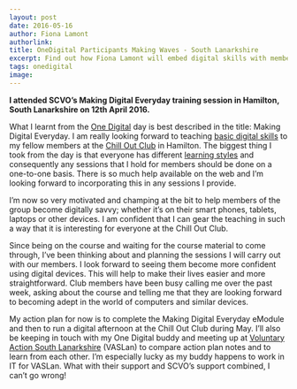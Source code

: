 ```yaml
---
layout: post
date: 2016-05-16
author: Fiona Lamont
authorlink:
title: OneDigital Participants Making Waves - South Lanarkshire
excerpt: Find out how Fiona Lamont will embed digital skills with members of the Chill Out Club in Hamilton
tags: onedigital
image:
---
```

**I attended SCVO’s Making Digital Everyday training session in Hamilton, South Lanarkshire on 12th April 2016.**

What I learnt from the [One Digital](http://digital.scvo.org.uk/onedigital/) day is best described in the title: Making Digital Everyday. I am really looking forward to teaching [basic digital skills](https://goon-local-prod.s3-eu-west-1.amazonaws.com/resources/files/Basic-Digital-Skills-Framework-FINAL.pdf) to my fellow members at the [Chill Out Club](http://www.chilloutclub.org.uk/) in Hamilton. The biggest thing I took from the day is that everyone has different [learning styles](http://vark-learn.com/the-vark-questionnaire/) and consequently any sessions that I hold for members should be done on a one-to-one basis. There is so much help available on the web and I’m looking forward to incorporating this in any sessions I provide.

I’m now so very motivated and champing at the bit to help members of the group become digitally savvy; whether it’s on their smart phones, tablets, laptops or other devices. I am confident that I can gear the teaching in such a way that it is interesting for everyone at the Chill Out Club.

Since being on the course and waiting for the course material to come through, I’ve been thinking about and planning the sessions I will carry out with our members. I look forward to seeing them become more confident using digital devices. This will help to make their lives easier and more straightforward. Club members have been busy calling me over the past week, asking about the course and telling me that they are looking forward to becoming adept in the world of computers and similar devices.

My action plan for now is to complete the Making Digital Everyday eModule and then to run a digital afternoon at the Chill Out Club during May. I’ll also be keeping in touch with my One Digital buddy and meeting up at [Voluntary Action South Lanarkshire](https://twitter.com/VA_SLAN) (VASLan) to compare action plan notes and to learn from each other. I’m especially lucky as my buddy happens to work in IT for VASLan. What with their support and SCVO’s support combined, I can’t go wrong!
